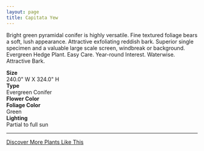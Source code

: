 ```yaml
---
layout: page
title: Capitata Yew
---
```


<div class="row">
  <div class="col-md-4">
    <div class="plant-image plant-image-large" style="background-image: url(&quot;https://s3-us-west-1.amazonaws.com/images.plantwithbloom.com/capitata_yew.jpg&quot;);"></div>
  </div>
  <div class="col-md-8">
    <div>
      <p>Bright green pyramidal conifer is highly versatile. Fine textured foliage bears a soft, lush appearance. Attractive exfoliating reddish bark. Superior single specimen and a valuable large scale screen, windbreak or background. Evergreen Hedge Plant. Easy Care. Year-round Interest. Waterwise. Attractive Bark.</p>
      <div class="row">
        <div class="col-md-3">
          <strong>Size</strong>
        </div>
        <div class="col-md-9">240.0" W X 324.0" H</div>
      </div>
      <div class="row">
        <div class="col-md-3">
          <strong>Type</strong>
        </div>
        <div class="col-md-9">Evergreen Conifer</div>
      </div>
      <div class="row">
        <div class="col-md-3">
          <strong>Flower Color</strong>
        </div>
        <div class="col-md-9"/>
      </div>
      <div class="row">
        <div class="col-md-3">
          <strong>Foliage Color</strong>
        </div>
        <div class="col-md-9">Green</div>
      </div>
      <div class="row">
        <div class="col-md-3">
          <strong>Lighting</strong>
        </div>
        <div class="col-md-9">Partial to full sun</div>
      </div>
    </div>
    <hr/>
    <a class="btn btn-default" href="http://app.plantwithbloom.com/search">Discover More Plants Like This</a>
  </div>
</div>